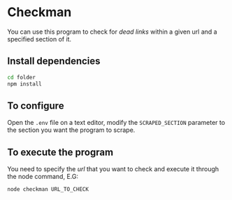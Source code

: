# Checkman

You can use this program to check for *dead links* within a given url and a specified section of it.

## Install dependencies

```bash
cd folder
npm install
```

## To configure
Open the `.env` file on a text editor, modify the `SCRAPED_SECTION` parameter to the section you want the program to scrape.

## To execute the program
You need to specify the *url* that you want to check and execute it through the node command, E.G:

```bash
node checkman URL_TO_CHECK
```